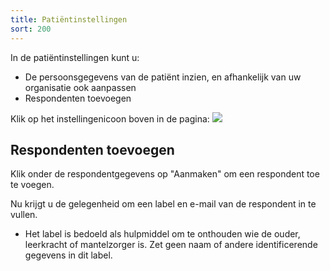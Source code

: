 ```yaml
---
title: Patiëntinstellingen
sort: 200
---
```


In de patiëntinstellingen kunt u:

- De persoonsgegevens van de patiënt inzien, en afhankelijk van uw organisatie ook aanpassen
- Respondenten toevoegen

Klik op het instellingenicoon boven in de pagina:
<img src="/assets/images/screenshots/patient_settings_button.png" />

## Respondenten toevoegen

Klik onder de respondentgegevens op "Aanmaken" om een respondent toe te voegen.

Nu krijgt u de gelegenheid om een label en e-mail van de respondent in te vullen.

<ul class="hints">
  <li>Het label is bedoeld als hulpmiddel om te onthouden wie de ouder, leerkracht of mantelzorger is. Zet geen naam of andere identificerende gegevens in dit label.</li>
</ul>
